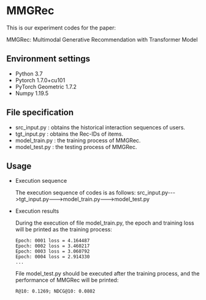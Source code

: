 # MMGRec
This is our experiment codes for the paper:

MMGRec: Multimodal Generative Recommendation with Transformer Model

## Environment settings
* Python 3.7
* Pytorch 1.7.0+cu101
* PyTorch Geometric 1.7.2
* Numpy 1.19.5

## File specification
* src_input.py : obtains the historical interaction sequences of users.
* tgt_input.py : obtains the Rec-IDs of items.
* model_train.py : the training process of MMGRec.
* model_test.py : the testing process of MMGRec.

## Usage
* Execution sequence

  The execution sequence of codes is as follows: src_input.py--->tgt_input.py--->model_train.py--->model_test.py
  
* Execution results

  During the execution of file model_train.py, the epoch and training loss will be printed as the training process:
  
  ```
  Epoch: 0001 loss = 4.164487
  Epoch: 0002 loss = 3.460217
  Epoch: 0003 loss = 3.060792
  Epoch: 0004 loss = 2.914330
  ...
  ```

  File model_test.py should be executed after the training process, and the performance of MMGRec will be printed:
  
  ```
  R@10: 0.1269; NDCG@10: 0.0802
  ```
